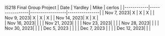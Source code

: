 IS218 Final Group Project 
| Date       | Yardley         | Mike             | cerlos        |
|------------|-----------------|------------------|----------------|
| Nov 7, 2023|          X      |       X          |        X       |
| Nov 9, 2023|          X      |       X          |        X       |
| Nov 14, 2023|         X      |       X          |        
| Nov 16, 2023|                |                  |
| Nov 21, 2023|                |                  |
| Nov 23, 2023|                |                  |
| Nov 28, 2023|                |                  |
| Nov 30, 2023|                |                  |
| Dec 5, 2023 |                |                  |
| Dec 7, 2023 |                |                  |
| Dec 12, 2023|                |                  | 
